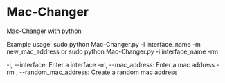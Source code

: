 # Mac-Changer
Mac-Changer with python

Example usage: sudo python Mac-Changer.py -i interface_name -m new_mac_address or sudo python Mac-Changer.py -i interface_name -rm

-i, --interface: Enter a interface
-m, --mac_address: Enter a mac address
-rm , --random_mac_address: Create a random mac address
